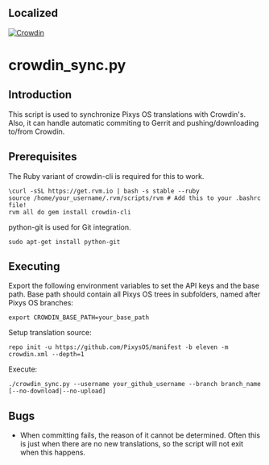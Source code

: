 Localized
----------
[![Crowdin](https://badges.crowdin.net/pixysos/localized.svg)](https://crowdin.com/project/pixysos)



crowdin_sync.py
==================

Introduction
------------
This script is used to synchronize Pixys OS translations with Crowdin's. Also, it can handle
automatic commiting to Gerrit and pushing/downloading to/from Crowdin.

Prerequisites
-------------
The Ruby variant of crowdin-cli is required for this to work.

    \curl -sSL https://get.rvm.io | bash -s stable --ruby
    source /home/your_username/.rvm/scripts/rvm # Add this to your .bashrc file!
    rvm all do gem install crowdin-cli

python-git is used for Git integration.

    sudo apt-get install python-git

Executing
---------
Export the following environment variables to set the API keys and the base path.
Base path should contain all Pixys OS trees in subfolders, named after Pixys OS branches:

    export CROWDIN_BASE_PATH=your_base_path

Setup translation source:

    repo init -u https://github.com/PixysOS/manifest -b eleven -m crowdin.xml --depth=1

Execute:

    ./crowdin_sync.py --username your_github_username --branch branch_name [--no-download|--no-upload]

Bugs
----
 - When committing fails, the reason of it cannot be determined. Often this is just when there
   are no new translations, so the script will not exit when this happens.
   
